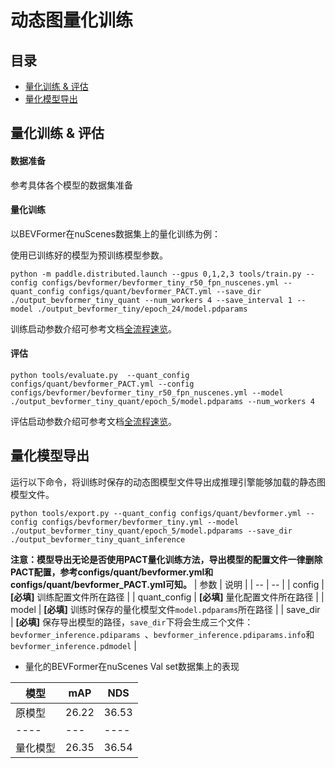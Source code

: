 # 动态图量化训练

## 目录
* [量化训练 & 评估](#4)
* [量化模型导出](#8)

## <h2 id="4">量化训练 & 评估</h2>

#### 数据准备
参考具体各个模型的数据集准备

#### 量化训练

以BEVFormer在nuScenes数据集上的量化训练为例：

使用已训练好的模型为预训练模型参数。
```
python -m paddle.distributed.launch --gpus 0,1,2,3 tools/train.py --config configs/bevformer/bevformer_tiny_r50_fpn_nuscenes.yml --quant_config configs/quant/bevformer_PACT.yml --save_dir ./output_bevformer_tiny_quant --num_workers 4 --save_interval 1 --model ./output_bevformer_tiny/epoch_24/model.pdparams
```

训练启动参数介绍可参考文档[全流程速览](../../quickstart.md#模型训练)。

#### 评估

```
python tools/evaluate.py  --quant_config configs/quant/bevformer_PACT.yml --config configs/bevformer/bevformer_tiny_r50_fpn_nuscenes.yml --model ./output_bevformer_tiny_quant/epoch_5/model.pdparams --num_workers 4
```

评估启动参数介绍可参考文档[全流程速览](../../quickstart.md#模型评估)。

## <h2 id="8">量化模型导出</h2>

运行以下命令，将训练时保存的动态图模型文件导出成推理引擎能够加载的静态图模型文件。

```
python tools/export.py --quant_config configs/quant/bevformer.yml --config configs/bevformer/bevformer_tiny.yml --model ./output_bevformer_tiny_quant/epoch_5/model.pdparams --save_dir ./output_bevformer_tiny_quant_inference
```
**注意：模型导出无论是否使用PACT量化训练方法，导出模型的配置文件一律删除PACT配置，参考configs/quant/bevformer.yml和configs/quant/bevformer_PACT.yml可知。**
| 参数 | 说明 |
| -- | -- |
| config | **[必填]** 训练配置文件所在路径 |
| quant_config | **[必填]** 量化配置文件所在路径 |
| model | **[必填]** 训练时保存的量化模型文件`model.pdparams`所在路径 |
| save_dir | **[必填]** 保存导出模型的路径，`save_dir`下将会生成三个文件：`bevformer_inference.pdiparams `、`bevformer_inference.pdiparams.info`和`bevformer_inference.pdmodel` |

- 量化的BEVFormer在nuScenes Val set数据集上的表现

| 模型 |  mAP | NDS | 
| ---- |  --- | ----| 
| 原模型| 26.22 | 36.53 |
| ---- |  --- | ----| 
| 量化模型 |  26.35 | 36.54 |
